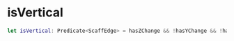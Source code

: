 # isVertical

``` swift
let isVertical:​ Predicate<ScaffEdge> = hasZChange && !hasYChange && !hasXChange
```

